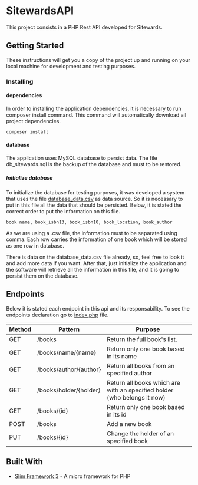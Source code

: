 # SitewardsAPI

This project consists in a PHP Rest API developed for Sitewards.

## Getting Started

These instructions will get you a copy of the project up and running on your local machine for development and testing purposes.

### Installing

#### dependencies
In order to installing the application dependencies, it is necessary to run composer install command. This command will
automatically download all project dependencies.

```
composer install
```

#### database

The application uses MySQL database to persist data. The file db_sitewards.sql is the backup of the database and must to be
restored.

##### Initialize database

To initialize the database for testing purposes, it was developed a system that uses the file [database_data.csv](database_data.csv) as data source.
So it is necessary to put in this file all the data that should be persisted. Below, it is stated the correct order to put
the information on this file.

```
book name, book_isbn13, book_isbn10, book_location, book_author
```

As we are using a .csv file, the information must to be separated using comma. Each row carries the information of one book which
will be stored as one row in database.

There is data on the database_data.csv file already, so, feel free to look it and add more data if you want.
After that, just initialize the application and the software will retrieve all the information in this file, and
it is going to persist them on the database.

## Endpoints

Below it is stated each endpoint in this api and its responsability. To see the endpoints declaration go to [index.php](index.php)
file.

Method | Pattern | Purpose
-------|---------|---------
GET | /books | Return the full book's list.
GET | /books/name/{name} | Return only one book based in its name
GET | /books/author/{author} | Return all books from an specified author
GET | /books/holder/{holder} | Return all books which are with an specified holder (who belongs it now)
GET | /books/{id} | Return only one book based in its id
POST | /books | Add a new book
PUT | /books/{id} | Change the holder of an specified book


## Built With

* [Slim Framework 3](https://www.slimframework.com/) - A micro framework for PHP